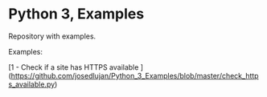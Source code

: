 # Python 3, Examples
Repository with examples.


Examples:

[1 - Check if a site has HTTPS available ] (https://github.com/josedlujan/Python_3_Examples/blob/master/check_https_available.py)

